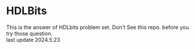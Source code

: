 # HDLBits
This is the answer of HDLbits problem set. Don't See this repo. before you try those question.  
last update 2024.5.23
